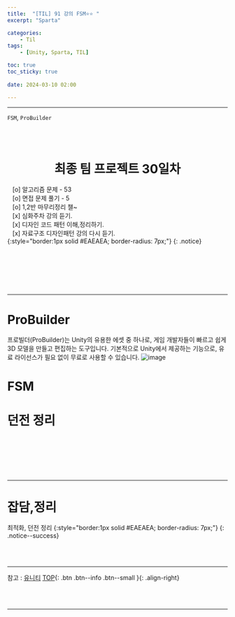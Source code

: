 ```yaml
---
title:  "[TIL] 91 강의 FSM⭐⭐ "
excerpt: "Sparta"

categories:
    - Til
tags:
    - [Unity, Sparta, TIL]

toc: true
toc_sticky: true
 
date: 2024-03-10 02:00

---
```

- - -

`FSM`, `ProBuilder`

<BR><BR>

<center><H1>  최종 팀 프로젝트 30일차  </H1></center>

&nbsp;&nbsp; [o] 알고리즘 문제  - 53  
&nbsp;&nbsp; [o] 면접 문제 풀기 - 5     
&nbsp;&nbsp; [o] 1,2반 마무리정리  챌~   
&nbsp;&nbsp; [x] 심화주차 강의 듣기.   
&nbsp;&nbsp; [x] 디자인 코드 패턴 이해,정리하기.   
&nbsp;&nbsp; [x] 자료구조 디자인패턴 강의 다시 듣기.   
{:style="border:1px solid #EAEAEA; border-radius: 7px;"}
{: .notice}  

<br><br><br><br><br>
- - - 

# ProBuilder
프로빌더(ProBuilder)는 Unity의 유용한 에셋 중 하나로, 게임 개발자들이 빠르고 쉽게 3D 모델을 만들고 편집하는 도구입니다. 기본적으로 Unity에서 제공하는 기능으로, 유료 라이선스가 필요 없이 무료로 사용할 수 있습니다.
![image](https://github.com/levell1/levell1.github.io/assets/96651722/97db89c2-8ec0-46f5-b929-0a5a4fd40581)  

# FSM

# 던전 정리

<br><br><br><br><br>
- - - 

# 잡담,정리
최적화, 던전 정리
{:style="border:1px solid #EAEAEA; border-radius: 7px;"}
{: .notice--success}  

<br><br>
- - -

참고 : [유니티](https://docs.unity3d.com/kr/)
[TOP](#){: .btn .btn--info .btn--small }{: .align-right}


<br><br>
- - -
